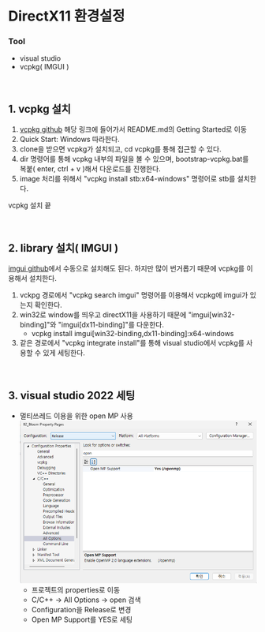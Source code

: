 # DirectX11 환경설정
### Tool
- visual studio
- vcpkg( IMGUI )

<br>

## 1. vcpkg 설치
1. [vcpkg github](https://github.com/microsoft/vcpkg) 해당 링크에 들어가서 README.md의 Getting Started로 이동
2. Quick Start: Windows 따라한다.
3. clone을 받으면 vcpkg가 설치되고, cd vcpkg를 통해 접근할 수 있다.
4. dir 명령어를 통해 vcpkg 내부의 파일을 볼 수 있으며, bootstrap-vcpkg.bat를 복붙( enter, ctrl + v )해서 다운로드를 진행한다.
5. image 처리를 위해서 "vcpkg install stb:x64-windows" 명령어로 stb를 설치한다.

vcpkg 설치 끝

<br>

## 2. library 설치( IMGUI )
[imgui github](https://github.com/ocornut/imgui.git)에서 수동으로 설치해도 된다. 하지만 많이 번거롭기 때문에 vcpkg를 이용해서 설치한다.
1. vckpg 경로에서 "vcpkg search imgui" 명령어를 이용해서 vcpkg에 imgui가 있는지 확인한다.
2. win32로 window를 띄우고 directX11을 사용하기 때문에 "imgui[win32-binding]"와 "imgui[dx11-binding]"를 다운한다.
   - vcpkg install imgui[win32-binding,dx11-binding]:x64-windows
3. 같은 경로에서 "vcpkg integrate install"를 통해 visual studio에서 vcpkg를 사용할 수 있게 세팅한다.

<br>

## 3. visual studio 2022 세팅
- 멀티쓰레드 이용을 위한 open MP 사용
![openMP 사용](part1_images/openMP.png)
  - 프로젝트의 properties로 이동
  - C/C++ -> All Options -> open 검색
  - Configuration을 Release로 변경
  - Open MP Support를 YES로 세팅